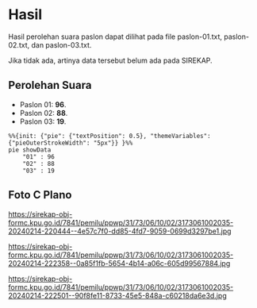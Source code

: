 # Hasil

Hasil perolehan suara paslon dapat dilihat pada file paslon-01.txt, paslon-02.txt, dan paslon-03.txt.

Jika tidak ada, artinya data tersebut belum ada pada SIREKAP.

## Perolehan Suara

 * Paslon 01: **96**.
 * Paslon 02: **88**.
 * Paslon 03: **19**.

```mermaid
%%{init: {"pie": {"textPosition": 0.5}, "themeVariables": {"pieOuterStrokeWidth": "5px"}} }%%
pie showData
    "01" : 96
    "02" : 88
    "03" : 19
```
## Foto C Plano

https://sirekap-obj-formc.kpu.go.id/7841/pemilu/ppwp/31/73/06/10/02/3173061002035-20240214-220444--4e57c7f0-dd85-4fd7-9059-0699d3297be1.jpg

https://sirekap-obj-formc.kpu.go.id/7841/pemilu/ppwp/31/73/06/10/02/3173061002035-20240214-222358--0a85f1fb-5654-4b14-a06c-605d99567884.jpg

https://sirekap-obj-formc.kpu.go.id/7841/pemilu/ppwp/31/73/06/10/02/3173061002035-20240214-222501--90f8fe11-8733-45e5-848a-c60218da6e3d.jpg
